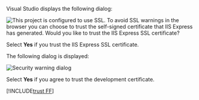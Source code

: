Visual Studio displays the following dialog:

![This project is configured to use SSL. To avoid SSL warnings in the browser you can choose to trust the self-signed certificate that IIS Express has generated. Would you like to trust the IIS Express SSL certificate?](~/includes/static/trustCertVS22.png)

Select **Yes** if you trust the IIS Express SSL certificate.

The following dialog is displayed:

![Security warning dialog](~/includes/static/cert.png)

Select **Yes** if you agree to trust the development certificate.

[!INCLUDE[trust FF](~/includes/trust-ff.md)]